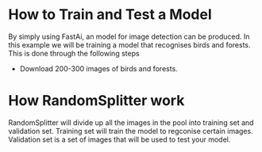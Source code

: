# How to Train and Test a Model

By simply using FastAi, an model for image detection can be produced. In this example we will be training a model that recognises birds and forests. This is done through the following steps
- Download 200-300 images of birds and forests.


# How RandomSplitter work
RandomSplitter will divide up all the images in the pool into training set and validation set. Training set will train the model 
to regconise certain images. Validation set is a set of images that will be used to test your model.

